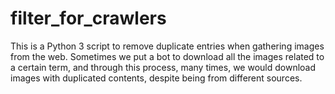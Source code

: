 # filter_for_crawlers
This is a Python 3 script to remove duplicate entries when gathering images from the web. Sometimes we put a bot to download all the images related to a certain term, and through this process, many times, we would download images with duplicated contents, despite being from different sources.
